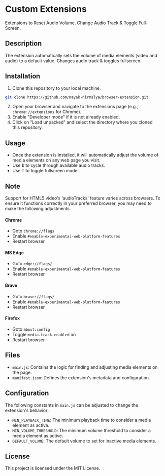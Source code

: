 # Custom Extensions

Extensions to Reset Audio Volume, Change Audio Track & Toggle Full-Screen.

## Description

The extension automatically sets the volume of media elements (video and audio) to a default value. Changes audio track & toggles fullscreen.

## Installation

1. Clone this repository to your local machine.

```bash
git clone https://github.com/nayak-nirmalya/browser-extension.git
```

2. Open your browser and navigate to the extensions page (e.g., `chrome://extensions` for Chrome).
3. Enable "Developer mode" if it is not already enabled.
4. Click on "Load unpacked" and select the directory where you cloned this repository.

## Usage

- Once the extension is installed, it will automatically adjust the volume of media elements on any web page you visit.
- Use <kbd>b</kbd> to cycle through available audio tracks.
- Use <kbd>f</kbd> to toggle fullscreen mode.

## Note

Support for HTML5 video's 'audioTracks' feature varies across browsers. To ensure it functions correctly in your preferred browser, you may need to make the following adjustments.

#### Chrome

- Goto `chrome://flags`
- Enable `#enable-experimental-web-platform-features`
- Restart browser

#### MS Edge

- Goto `edge://flags/`
- Enable `#enable-experimental-web-platform-features`
- Restart browser

#### Brave

- Goto `brave://flags/`
- Enable `#enable-experimental-web-platform-features`
- Restart browser

#### Firefox

- Goto `about:config`
- Toggle `media.track.enabled` on
- Restart browser

## Files

- `main.js`: Contains the logic for finding and adjusting media elements on the page.
- `manifest.json`: Defines the extension's metadata and configuration.

## Configuration

The following constants in `main.js` can be adjusted to change the extension's behavior:

- `MIN_PLAYBACK_TIME`: The minimum playback time to consider a media element as active.
- `MIN_VOLUME_THRESHOLD`: The minimum volume threshold to consider a media element as active.
- `DEFAULT_VOLUME`: The default volume to set for inactive media elements.

## License

This project is licensed under the MIT License.
